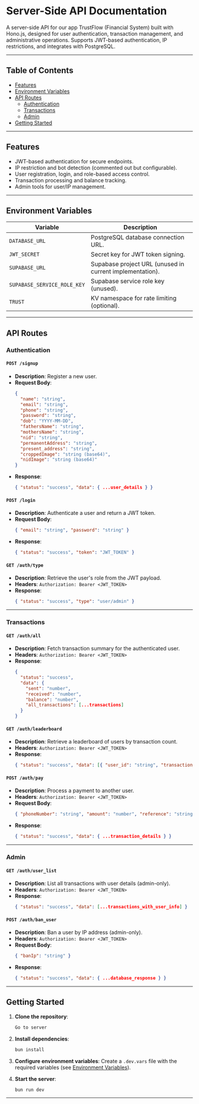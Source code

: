 # Server-Side API Documentation

A server-side API for our app TrustFlow (Financial System)  built with Hono.js, designed for user authentication, transaction management, and administrative operations. Supports JWT-based authentication, IP restrictions, and integrates with PostgreSQL.

---

## Table of Contents
- [Features](#features)
- [Environment Variables](#environment-variables)
- [API Routes](#api-routes)
  - [Authentication](#authentication)
  - [Transactions](#transactions)
  - [Admin](#admin)
- [Getting Started](#getting-started)

---

## Features
- JWT-based authentication for secure endpoints.
- IP restriction and bot detection (commented out but configurable).
- User registration, login, and role-based access control.
- Transaction processing and balance tracking.
- Admin tools for user/IP management.

---

## Environment Variables
| Variable                   | Description                                  |
|----------------------------|----------------------------------------------|
| `DATABASE_URL`             | PostgreSQL database connection URL.         |
| `JWT_SECRET`               | Secret key for JWT token signing.           |
| `SUPABASE_URL`             | Supabase project URL (unused in current implementation). |
| `SUPABASE_SERVICE_ROLE_KEY`| Supabase service role key (unused).          |
| `TRUST`                    | KV namespace for rate limiting (optional).  |

---

## API Routes

### Authentication

#### `POST /signup`
- **Description**: Register a new user.
- **Request Body**:
  ```json
  {
    "name": "string",
    "email": "string",
    "phone": "string",
    "password": "string",
    "dob": "YYYY-MM-DD",
    "fathersName": "string",
    "mothersName": "string",
    "nid": "string",
    "permanentAddress": "string",
    "present_address": "string",
    "croppedImage": "string (base64)",
    "nidImage": "string (base64)"
  }
  ```
- **Response**: 
  ```json
  { "status": "success", "data": { ...user_details } }
  ```

#### `POST /login`
- **Description**: Authenticate a user and return a JWT token.
- **Request Body**:
  ```json
  { "email": "string", "password": "string" }
  ```
- **Response**:
  ```json
  { "status": "success", "token": "JWT_TOKEN" }
  ```

#### `GET /auth/type`
- **Description**: Retrieve the user's role from the JWT payload.
- **Headers**: `Authorization: Bearer <JWT_TOKEN>`
- **Response**:
  ```json
  { "status": "success", "type": "user/admin" }
  ```

---

### Transactions

#### `GET /auth/all`
- **Description**: Fetch transaction summary for the authenticated user.
- **Headers**: `Authorization: Bearer <JWT_TOKEN>`
- **Response**:
  ```json
  {
    "status": "success",
    "data": {
      "sent": "number",
      "received": "number",
      "balance": "number",
      "all_transactions": [...transactions]
    }
  }
  ```

#### `GET /auth/leaderboard`
- **Description**: Retrieve a leaderboard of users by transaction count.
- **Headers**: `Authorization: Bearer <JWT_TOKEN>`
- **Response**:
  ```json
  { "status": "success", "data": [{ "user_id": "string", "transaction_count": "number" }] }
  ```

#### `POST /auth/pay`
- **Description**: Process a payment to another user.
- **Headers**: `Authorization: Bearer <JWT_TOKEN>`
- **Request Body**:
  ```json
  { "phoneNumber": "string", "amount": "number", "reference": "string" }
  ```
- **Response**:
  ```json
  { "status": "success", "data": { ...transaction_details } }
  ```

---

### Admin

#### `GET /auth/user_list`
- **Description**: List all transactions with user details (admin-only).
- **Headers**: `Authorization: Bearer <JWT_TOKEN>`
- **Response**:
  ```json
  { "status": "success", "data": [...transactions_with_user_info] }
  ```

#### `POST /auth/ban_user`
- **Description**: Ban a user by IP address (admin-only).
- **Headers**: `Authorization: Bearer <JWT_TOKEN>`
- **Request Body**:
  ```json
  { "banIp": "string" }
  ```
- **Response**:
  ```json
  { "status": "success", "data": { ...database_response } }
  ```

---

## Getting Started

1. **Clone the repository**:
   ```bash
   Go to server
   ```

2. **Install dependencies**:
   ```bash
   bun install
   ```

3. **Configure environment variables**:
   Create a `.dev.vars` file with the required variables (see [Environment Variables](#environment-variables)).

4. **Start the server**:
   ```bash
   bun run dev
   ```

---

